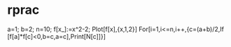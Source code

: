 # rprac
a=1;
b=2;
n=10;
f[x_]:=x^2-2;
Plot[f[x],{x,1,2}]
For[i=1,i<=n,i++,{c=(a+b)/2,If [f[a]*f[c]<0,b=c,a=c],Print[N[c]]}]
